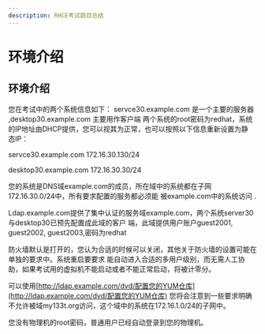 ```yaml
---
description: RHCE考试题目总结
---
```


# 环境介绍

## 环境介绍

您在考试中的两个系统信息如下： servce30.example.com 是一个主要的服务器 ,desktop30.example.com 主要用作客户端 两个系统的root密码为redhat，系统的IP地址由DHCP提供，您可以视其为正常，也可以按照以下信息重新设置为静 态IP： 

servce30.example.com 172.16.30.130/24 

desktop30.example.com 172.16.30.30/24 

您的系统是DNS域example.com的成员，所在域中的系统都在子网172.16.30.0/24中，所有要求配置的服务都必须能 被example.com中的系统访问 .

Ldap.example.com提供了集中认证的服务域example.com，两个系统server30与desktop30已预先配置成此域的客户 端，此域提供用户账户guest2001, guest2002, guest2003,密码为redhat

 防火墙默认是打开的，您认为合适的时候可以关闭，其他关于防火墙的设置可能在单独的要求中。系统重启要要求 能自动进入合适的多用户级别，而无需人工协助，如果考试用的虚拟机不能启动或者不能正常启动，将被计零分。

 可以使用[http://ldap.example.com/dvd/配置您的YUM仓库](http://ldap.example.com/dvd/配置您的YUM仓库) 您将会注意到一些要求明确不允许被域my133t.org访问，这个域中的系统在172.16.1.0/24的子网中。 

您没有物理机的root密码，普通用户已经自动登录到您的物理机。

